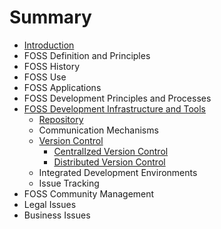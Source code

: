 # Summary

* [Introduction](README.md)
* FOSS Definition and Principles
* FOSS History
* FOSS Use
* FOSS Applications
* FOSS Development Principles and Processes
* [FOSS Development Infrastructure and Tools](foss-development-infrastructure-and-tools.md)
  * [Repository](repository.md)
  * Communication Mechanisms
  * [Version Control](version-control.md)
    * [CentralIzed Version Control](version-control/centralized-version-control.md)
    * [Distributed Version Control](version-control/distributed-version-control.md)
  * Integrated Development Environments
  * Issue Tracking
* FOSS Community Management
* Legal Issues
* Business Issues

